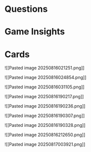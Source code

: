 # Questions

# Game Insights

# Cards
![[Pasted image 20250816021251.png]]

![[Pasted image 20250816024854.png]]

![[Pasted image 20250816031105.png]]

![[Pasted image 20250816190217.png]]

![[Pasted image 20250816190236.png]]

![[Pasted image 20250816190307.png]]

![[Pasted image 20250816190328.png]]

![[Pasted image 20250816212650.png]]

![[Pasted image 20250817003921.png]]

